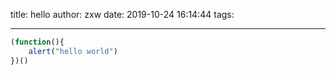 title: hello
author: zxw
date: 2019-10-24 16:14:44
tags:

---







```javascript
(function(){
    alert("hello world")
})() 
```











